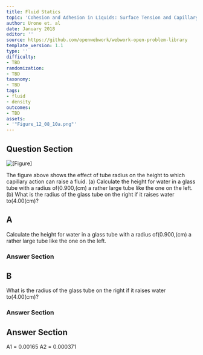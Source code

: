 ```yaml
---
title: Fluid Statics
topic: 'Cohesion and Adhesion in Liquids: Surface Tension and Capillary Action'
author: Urone et. al
date: January 2018
editor: ''
source: https://github.com/openwebwork/webwork-open-problem-library
template_version: 1.1
type: ''
difficulty:
- TBD
randomization:
- TBD
taxonomy:
- TBD
tags:
- fluid
- density
outcomes:
- TBD
assets:
- '"Figure_12_08_10a.png"'
---
```


## Question Section 

![[Figure]]("Figure_12_08_10a.png")

The figure above shows the effect of tube radius on the height to which capillary action can raise a fluid.
 (a) Calculate the height  for water in a glass tube with a radius of(0.900,(cm) a rather large tube like the one on the left. 
(b) What is the radius of the glass tube on the right if it raises water to(4.00(cm)?

## A
Calculate the height  for water in a glass tube with a radius of(0.900,(cm) a rather large tube like the one on the left. 
### Answer Section
## B
What is the radius of the glass tube on the right if it raises water to(4.00(cm)?
### Answer Section


## Answer Section

A1 = 0.00165
A2 = 0.000371